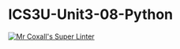 # ICS3U-Unit3-08-Python

[![Mr Coxall's Super Linter](https://github.com/Feyi-Akomolafe/ICS3U-Unit3-08-Python/workflows/Mr%20Coxall's%20Super%20Linter/badge.svg)](https://github.com/Feyi-Akomolafe/Feyi-Akomolafe/ICS3U-Unit3-08-Python/actions/)

